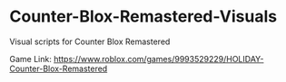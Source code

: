# Counter-Blox-Remastered-Visuals
Visual scripts for Counter Blox Remastered

Game Link: https://www.roblox.com/games/9993529229/HOLIDAY-Counter-Blox-Remastered
